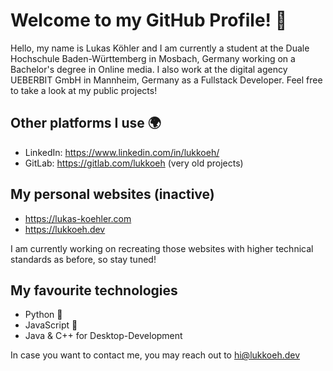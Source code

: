 # Welcome to my GitHub Profile! 👋

Hello, my name is Lukas Köhler and I am currently a student at the Duale Hochschule Baden-Württemberg in Mosbach, Germany working on a Bachelor's degree in Online media. I also work at the digital agency UEBERBIT GmbH in Mannheim, Germany as a Fullstack Developer. Feel free to take a look at my public projects!

## Other platforms I use 🌍
- LinkedIn: https://www.linkedin.com/in/lukkoeh/
- GitLab: https://gitlab.com/lukkoeh (very old projects)

## My personal websites (inactive)
- https://lukas-koehler.com
- https://lukkoeh.dev

I am currently working on recreating those websites with higher technical standards as before, so stay tuned!

## My favourite technologies
- Python 🐍
- JavaScript 🚀
- Java & C++ for Desktop-Development

In case you want to contact me, you may reach out to [hi@lukkoeh.dev](mailto:hi@lukkoeh.dev)
